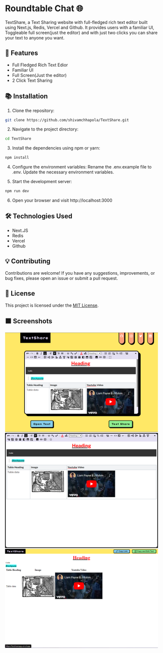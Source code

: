 # Roundtable Chat 🌐

TextShare, a Text Sharing website with full-fledged rich text editor built using Next.js, Redis, Vercel and Github. It provides users with a familiar UI, Toggleable full screen(just the editor) and with just two clicks you can share your text to anyone you want.

## 🚀 Features

- Full Fledged Rich Text Edior
- Familiar UI
- Full Screen(Just the editor)
- 2 Click Text Sharing

## 📚 Installation

1. Clone the repository:

```bash
git clone https://github.com/shivamchhapola/TextShare.git
```

2. Navigate to the project directory:

```bash
cd TextShare
```

3. Install the dependencies using npm or yarn:

```bash
npm install
```

4. Configure the environment variables:
   Rename the .env.example file to .env.
   Update the necessary environment variables.

5. Start the development server:

```bash
npm run dev
```

6. Open your browser and visit http://localhost:3000

## 🛠️ Technologies Used

- Next.JS
- Redis
- Vercel
- Github

## 💡 Contributing

Contributions are welcome! If you have any suggestions, improvements, or bug fixes, please open an issue or submit a pull request.

## 📝 License

This project is licensed under the [MIT License](LICENSE).

## ⬛ Screenshots

![Homepage](Screenshots/1.PNG)
![Fullscreen](Screenshots/2.PNG)
![Read Text](Screenshots/3.PNG)
